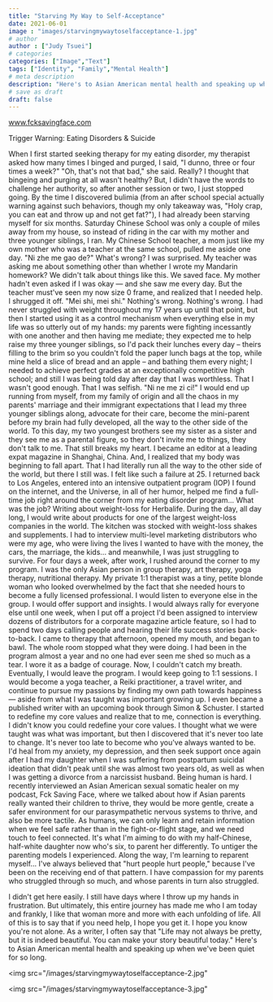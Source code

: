 ```yaml
---
title: "Starving My Way to Self-Acceptance"
date: 2021-06-01
image : "images/starvingmywaytoselfacceptance-1.jpg"
# author
author : ["Judy Tsuei"]
# categories
categories: ["Image","Text"]
tags: ["Identity", "Family","Mental Health"]
# meta description
description: "Here's to Asian American mental health and speaking up when we've been quiet for so long."
# save as draft
draft: false
---
```


www.fcksavingface.com

Trigger Warning: Eating Disorders & Suicide

When I first started seeking therapy for my eating disorder, my therapist asked how many times I binged and purged, I said, "I dunno, three or four times a week?" 
"Oh, that's not that bad," she said. 
Really? I thought that bingeing and purging at all wasn't healthy? But, I didn't have the words to challenge her authority, so after another session or two, I just stopped going.
By the time I discovered bulimia (from an after school special actually warning against such behaviors, though my only takeaway was, "Holy crap, you can eat and throw up and not get fat?"), I had already been starving myself for six months. 
Saturday Chinese School was only a couple of miles away from my house, so instead of riding in the car with my mother and three younger siblings, I ran. 
My Chinese School teacher, a mom just like my own mother who was a teacher at the same school, pulled me aside one day. 
"Ni zhe me gao de?" What's wrong? 
I was surprised. My teacher was asking me about something other than whether I wrote my Mandarin homework? We didn't talk about things like this. We saved face. My mother hadn't even asked if I was okay — and she saw me every day.
But the teacher must've seen my now size 0 frame, and realized that I needed help. I shrugged it off. 
"Mei shi, mei shi." Nothing's wrong. Nothing's wrong.
I had never struggled with weight throughout my 17 years up until that point, but then I started using it as a control mechanism when everything else in my life was so utterly out of my hands: my parents were fighting incessantly with one another and then having me mediate; they expected me to help raise my three younger siblings, so I'd pack their lunches every day – theirs filling to the brim so you couldn't fold the paper lunch bags at the top, while mine held a slice of bread and an apple – and bathing them every night; I needed to achieve perfect grades at an exceptionally competitive high school; and still I was being told day after day that I was worthless. 
That I wasn't good enough.
That I was selfish. "Ni ne me zi ci!"
I would end up running from myself, from my family of origin and all the chaos in my parents' marriage and their immigrant expectations that I lead my three younger siblings along, advocate for their care, become the mini-parent before my brain had fully developed, all the way to the other side of the world. To this day, my two youngest brothers see my sister as a sister and they see me as a parental figure, so they don't invite me to things, they don't talk to me. That still breaks my heart.
I became an editor at a leading expat magazine in Shanghai, China. 
And, I realized that my body was beginning to fall apart. That I had literally run all the way to the other side of the world, but there I still was. 
I felt like such a failure at 25.
I returned back to Los Angeles, entered into an intensive outpatient program (IOP) I found on the internet, and the Universe, in all of her humor, helped me find a full-time job right around the corner from my eating disorder program...
What was the job? Writing about weight-loss for Herbalife.
During the day, all day long, I would write about products for one of the largest weight-loss companies in the world. The kitchen was stocked with weight-loss shakes and supplements. I had to interview multi-level marketing distributors who were my age, who were living the lives I wanted to have with the money, the cars, the marriage, the kids... and meanwhile, I was just struggling to survive.
For four days a week, after work, I rushed around the corner to my program. I was the only Asian person in group therapy, art therapy, yoga therapy, nutritional therapy. My private 1:1 therapist was a tiny, petite blonde woman who looked overwhelmed by the fact that she needed hours to become a fully licensed professional.
I would listen to everyone else in the group. I would offer support and insights. I would always rally for everyone else until one week, when I put off a project I'd been assigned to interview dozens of distributors for a corporate magazine article feature, so I had to spend two days calling people and hearing their life success stories back-to-back. 
I came to therapy that afternoon, opened my mouth, and began to bawl.
The whole room stopped what they were doing. I had been in the program almost a year and no one had ever seen me shed so much as a tear. I wore it as a badge of courage. 
Now, I couldn't catch my breath.
Eventually, I would leave the program. I would keep going to 1:1 sessions. I would become a yoga teacher, a Reiki practitioner, a travel writer, and continue to pursue my passions by finding my own path towards happiness — aside from what I was taught was important growing up. I even became a published writer with an upcoming book through Simon & Schuster.
I started to redefine my core values and realize that to me, connection is everything. I didn't know you could redefine your core values. I thought what we were taught was what was important, but then I discovered that it's never too late to change. It's never too late to become who you've always wanted to be.
I'd heal from my anxiety, my depression, and then seek support once again after I had my daughter when I was suffering from postpartum suicidal ideation that didn't peak until she was almost two years old, as well as when I was getting a divorce from a narcissist husband.
Being human is hard. I recently interviewed an Asian American sexual somatic healer on my podcast, Fck Saving Face, where we talked about how if Asian parents really wanted their children to thrive, they would be more gentle, create a safer environment for our parasympathetic nervous systems to thrive, and also be more tactile. As humans, we can only learn and retain information when we feel safe rather than in the fight-or-flight stage, and we need touch to feel connected. It's what I'm aiming to do with my half-Chinese, half-white daughter now who's six, to parent her differently. To untiger the parenting models I experienced.
Along the way, I'm learning to reparent myself... 
I've always believed that "hurt people hurt people," because I've been on the receiving end of that pattern. I have compassion for my parents who struggled through so much, and whose parents in turn also struggled. 

I didn't get here easily. I still have days where I throw up my hands in frustration. But ultimately, this entire journey has made me who I am today and frankly, I like that woman more and more with each unfolding of life.
All of this is to say that if you need help, I hope you get it. I hope you know you're not alone. As a writer, I often say that "Life may not always be pretty, but it is indeed beautiful. You can make your story beautiful today."
Here's to Asian American mental health and speaking up when we've been quiet for so long. 


<img src="/images/starvingmywaytoselfacceptance-2.jpg"

<img src="/images/starvingmywaytoselfacceptance-3.jpg"
